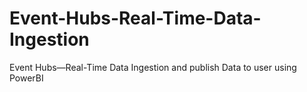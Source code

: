 # Event-Hubs-Real-Time-Data-Ingestion
Event Hubs—Real-Time Data Ingestion and publish Data to user using PowerBI
